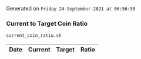 Generated on `Friday 24-September-2021 at 06:56:50`

### Current to Target Coin Ratio
`current_coin_ratio.sh`

Date|Current|Target|Ratio
---|---|---|---
